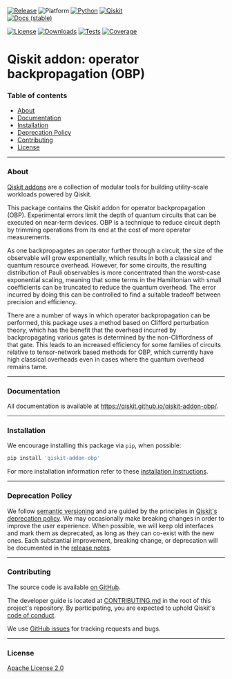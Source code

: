 <!-- SHIELDS -->
<div align="left">

  [![Release](https://img.shields.io/pypi/v/qiskit-addon-obp.svg?label=Release)](https://github.com/Qiskit/qiskit-addon-obp/releases)
  ![Platform](https://img.shields.io/badge/%F0%9F%92%BB%20Platform-Linux%20%7C%20macOS%20%7C%20Windows-informational)
  [![Python](https://img.shields.io/pypi/pyversions/qiskit-addon-obp?label=Python&logo=python)](https://www.python.org/)
  [![Qiskit](https://img.shields.io/badge/Qiskit%20-%20%3E%3D1.2%20-%20%236133BD?logo=Qiskit)](https://github.com/Qiskit/qiskit)
<br />
  [![Docs (stable)](https://img.shields.io/badge/%F0%9F%93%84%20Docs-stable-blue.svg)](https://qiskit.github.io/qiskit-addon-obp/)
  <!--[![DOI](https://zenodo.org/badge/TODO.svg)](https://zenodo.org/badge/latestdoi/TODO)-->
  [![License](https://img.shields.io/github/license/Qiskit/qiskit-addon-obp?label=License)](LICENSE.txt)
  [![Downloads](https://img.shields.io/pypi/dm/qiskit-addon-obp.svg?label=Downloads)](https://pypi.org/project/qiskit-addon-obp/)
  [![Tests](https://github.com/Qiskit/qiskit-addon-obp/actions/workflows/test_latest_versions.yml/badge.svg)](https://github.com/Qiskit/qiskit-addon-obp/actions/workflows/test_latest_versions.yml)
  [![Coverage](https://coveralls.io/repos/github/Qiskit/qiskit-addon-obp/badge.svg?branch=main)](https://coveralls.io/github/Qiskit/qiskit-addon-obp?branch=main)

# Qiskit addon: operator backpropagation (OBP)

### Table of contents

* [About](#about)
* [Documentation](#documentation)
* [Installation](#installation)
* [Deprecation Policy](#deprecation-policy)
* [Contributing](#contributing)
* [License](#license)

----------------------------------------------------------------------------------------------------

### About

[Qiskit addons](https://docs.quantum.ibm.com/guides/addons) are a collection of modular tools for building utility-scale workloads powered by Qiskit.

This package contains the Qiskit addon for operator backpropagation (OBP). Experimental errors limit the depth of quantum circuits that can be executed on near-term devices. OBP is a technique to reduce circuit depth by trimming operations from its end at the cost of more operator measurements.

As one backpropagates an operator further through a circuit, the size of the observable will grow exponentially, which results in both a classical and quantum resource overhead. However, for some circuits, the resulting distribution of Pauli observables is more concentrated than the worst-case exponential scaling, meaning that some terms in the Hamiltonian with small coefficients can be truncated to reduce the quantum overhead. The error incurred by doing this can be controlled to find a suitable tradeoff between precision and efficiency. 

There are a number of ways in which operator backpropagation can be performed, this package uses a method based on Clifford perturbation theory, which has the benefit that the overhead incurred by backpropagating various gates is determined by the non-Cliffordness of that gate. This leads to an increased efficiency for some families of circuits relative to tensor-network based methods for OBP, which currently have high classical overheads even in cases where the quantum overhead remains tame. 

----------------------------------------------------------------------------------------------------

### Documentation

All documentation is available at https://qiskit.github.io/qiskit-addon-obp/.

----------------------------------------------------------------------------------------------------

### Installation

We encourage installing this package via `pip`, when possible:

```bash
pip install 'qiskit-addon-obp'
```

For more installation information refer to these [installation instructions](docs/install.rst).

----------------------------------------------------------------------------------------------------

### Deprecation Policy

We follow [semantic versioning](https://semver.org/) and are guided by the principles in
[Qiskit's deprecation policy](https://github.com/Qiskit/qiskit/blob/main/DEPRECATION.md).
We may occasionally make breaking changes in order to improve the user experience.
When possible, we will keep old interfaces and mark them as deprecated, as long as they can co-exist with the
new ones.
Each substantial improvement, breaking change, or deprecation will be documented in the
[release notes](https://qiskit.github.io/qiskit-addon-obp/release-notes.html).

----------------------------------------------------------------------------------------------------

### Contributing

The source code is available [on GitHub](https://github.com/Qiskit/qiskit-addon-obp).

The developer guide is located at [CONTRIBUTING.md](https://github.com/Qiskit/qiskit-addon-obp/blob/main/CONTRIBUTING.md)
in the root of this project's repository.
By participating, you are expected to uphold Qiskit's [code of conduct](https://github.com/Qiskit/qiskit/blob/main/CODE_OF_CONDUCT.md).

We use [GitHub issues](https://github.com/Qiskit/qiskit-addon-obp/issues/new/choose) for tracking requests and bugs.

----------------------------------------------------------------------------------------------------

### License

[Apache License 2.0](LICENSE.txt)
